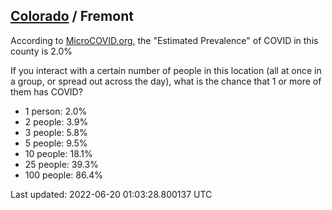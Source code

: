 
## [Colorado](/united-states/colorado) / Fremont

According to [MicroCOVID.org](http://microcovid.org),
the "Estimated Prevalence" of COVID in this county is 2.0%

If you interact with a certain number of people in this location
(all at once in a group, or spread out across the day), what is the chance that
1 or more of them has COVID?

- 1 person: 2.0%
- 2 people: 3.9%
- 3 people: 5.8%
- 5 people: 9.5%
- 10 people: 18.1%
- 25 people: 39.3%
- 100 people: 86.4%

Last updated: 2022-06-20 01:03:28.800137 UTC
